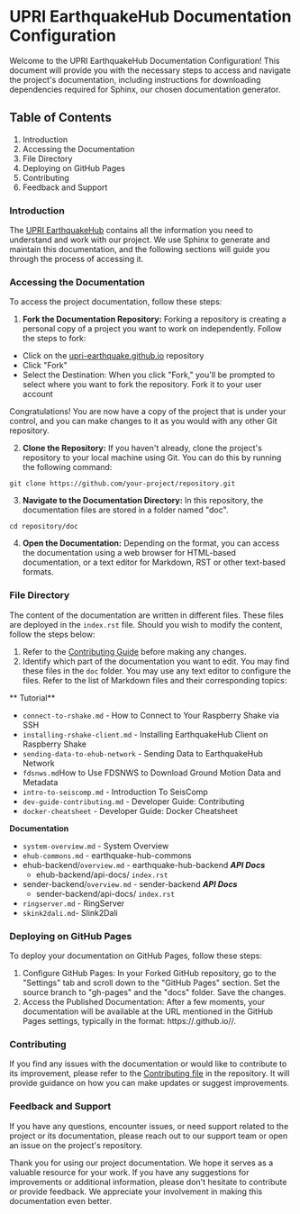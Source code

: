 UPRI EarthquakeHub Documentation Configuration
==================================

Welcome to the UPRI EarthquakeHub Documentation Configuration! This document will provide you with the necessary steps to access and navigate the project's documentation, including instructions for downloading dependencies required for Sphinx, our chosen documentation generator.


## Table of Contents

1. Introduction
2. Accessing the Documentation
3. File Directory
4. Deploying on GitHub Pages
5. Contributing
6. Feedback and Support


### Introduction

The [UPRI EarthquakeHub](https://upri-earthquake.github.io/) contains all the information you need to understand and work with our project. We use Sphinx to generate and maintain this documentation, and the following sections will guide you through the process of accessing it.

### Accessing the Documentation
To access the project documentation, follow these steps:

1. **Fork the Documentation Repository:** Forking a repository is creating a personal copy of a project you want to work on independently. Follow the steps to fork:

- Click on the [upri-earthquake.github.io](https://github.com/UPRI-earthquake/upri-earthquake.github.io) repository
- Click "Fork"
- Select the Destination: When you click "Fork," you'll be prompted to select where you want to fork the repository. Fork it to your user account

Congratulations! You are now have a copy of the project that is under your control, and you can make changes to it as you would with any other Git repository.

2. **Clone the Repository:** If you haven't already, clone the project's repository to your local machine using Git. You can do this by running the following command:

```
git clone https://github.com/your-project/repository.git
```

3. **Navigate to the Documentation Directory:** In this repository, the documentation files are stored in a folder named "doc".

```
cd repository/doc
````

4. **Open the Documentation:** Depending on the format, you can access the documentation using a web browser for HTML-based documentation, or a text editor for Markdown, RST or other text-based formats.

### File Directory
The content of the documentation are written in different files. These files are deployed in the ```index.rst``` file. Should you wish to modify the content, follow the steps below:
1. Refer to the [Contributing Guide]() before making any changes.
2.  Identify which part of the documentation you want to edit. You may find these files in the ```doc``` folder. You may use any text editor to configure the files. Refer to the list of Markdown files and their corresponding topics:

** Tutorial**
- ```connect-to-rshake.md``` - How to Connect to Your Raspberry Shake via SSH
- ```installing-rshake-client.md``` - Installing EarthquakeHub Client on Raspberry Shake
- ```sending-data-to-ehub-network``` - Sending Data to EarthquakeHub Network
- ```fdsnws.md```How to Use FDSNWS to Download Ground Motion Data and Metadata
- ```intro-to-seiscomp.md``` - Introduction To SeisComp
- ```dev-guide-contributing.md``` - Developer Guide: Contributing
- ```docker-cheatsheet``` - Developer Guide: Docker Cheatsheet

**Documentation**

- ```system-overview.md``` - System Overview
- ```ehub-commons.md``` - earthquake-hub-commons
- ehub-backend/```overview.md``` -  earthquake-hub-backend
        ***API Docs***
    - ehub-backend/api-docs/ ```index.rst```
- sender-backend/```overview.md``` - sender-backend
      ***API Docs***
    - sender-backend/api-docs/ ```index.rst```
- ```ringserver.md``` - RingServer
- ```skink2dali.md```- Slink2Dali




### Deploying on GitHub Pages
To deploy your documentation on GitHub Pages, follow these steps:

1. Configure GitHub Pages: In your Forked GitHub repository, go to the "Settings" tab and scroll down to the "GitHub Pages" section. Set the source branch to "gh-pages" and the "docs" folder. Save the changes.
2. Access the Published Documentation: After a few moments, your documentation will be available at the URL mentioned in the GitHub Pages settings, typically in the format: https://<username>.github.io/<repository>/.


### Contributing
If you find any issues with the documentation or would like to contribute to its improvement, please refer to the [Contributing file](https://alyssapatricia.github.io/ui/dev-guide-contributing.html) in the repository.
It will provide guidance on how you can make updates or suggest improvements.


### Feedback and Support
If you have any questions, encounter issues, or need support related to the project or its documentation, please reach out to our support team or open an issue on the project's repository.

Thank you for using our project documentation. We hope it serves as a valuable resource for your work. If you have any suggestions for improvements or additional information, please don't hesitate to contribute or provide feedback. We appreciate your involvement in making this documentation even better.

